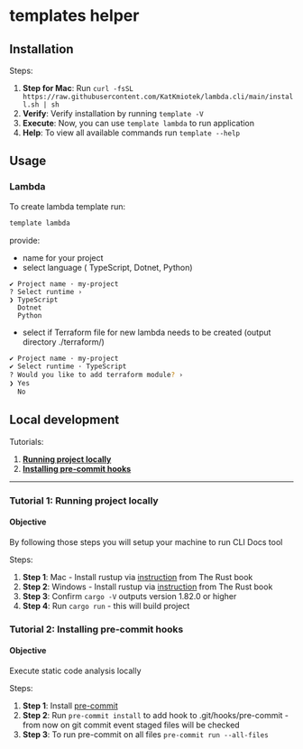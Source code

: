 # templates helper

## Installation

Steps:
1. **Step for Mac**: Run `curl -fsSL https://raw.githubusercontent.com/KatKmiotek/lambda.cli/main/install.sh | sh`
2. **Verify**: Verify installation by running `template -V`
3. **Execute**: Now, you can use `template lambda` to run application
4. **Help**: To view all available commands run `template --help`

## Usage
### Lambda

To create lambda template run:
```sh
template lambda
```
provide:
- name for your project
- select language ( TypeScript, Dotnet, Python)
```shell
✔ Project name · my-project
? Select runtime ›
❯ TypeScript
  Dotnet
  Python
```
- select if Terraform file for new lambda needs to be created (output directory ./terraform/)
```sh
✔ Project name · my-project
✔ Select runtime · TypeScript
? Would you like to add terraform module? ›
❯ Yes
  No
  ```


## Local development

Tutorials:
1. **[Running project locally](#tutorial-1-local-setup)**
2. **[Installing pre-commit hooks](#tutorial-2-installing-pre-commit-hooks)**

---

### Tutorial 1: Running project locally

#### Objective
By following those steps you will setup your machine to run CLI Docs tool

Steps:
1. **Step 1**: Mac - Install rustup via [instruction](https://doc.rust-lang.org/cargo/getting-started/) from The Rust book
2. **Step 2**: Windows - Install rustup via [instruction](https://doc.rust-lang.org/cargo/getting-started/installation.html) from The Rust book
3. **Step 3**: Confirm `cargo -V` outputs version 1.82.0 or higher
4. **Step 4**: Run `cargo run` - this will build project

### Tutorial 2: Installing pre-commit hooks

#### Objective
Execute static code analysis locally

Steps:
1. **Step 1**: Install [pre-commit]()
2. **Step 2**: Run `pre-commit install` to add hook to .git/hooks/pre-commit - from now on git commit event staged files will be checked
3. **Step 3**: To run pre-commit on all files `pre-commit run --all-files`
